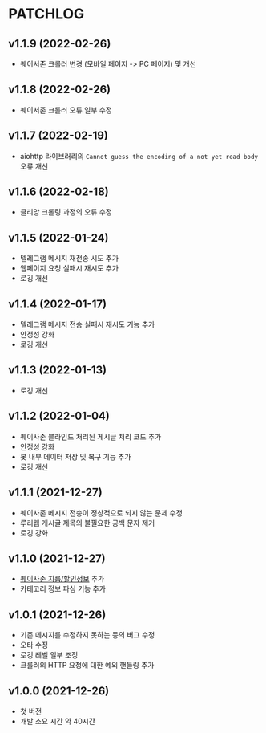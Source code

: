 # PATCHLOG

## v1.1.9 (2022-02-26)
- 퀘이서존 크롤러 변경 (모바일 페이지 -> PC 페이지) 및 개선

## v1.1.8 (2022-02-26)
- 퀘이서존 크롤러 오류 일부 수정

## v1.1.7 (2022-02-19)
- aiohttp 라이브러리의 `Cannot guess the encoding of a not yet read body` 오류 개선

## v1.1.6 (2022-02-18)
- 클리앙 크롤링 과정의 오류 수정

## v1.1.5 (2022-01-24)
- 텔레그램 메시지 재전송 시도 추가
- 웹페이지 요청 실패시 재시도 추가
- 로깅 개선

## v1.1.4 (2022-01-17)
- 텔레그램 메시지 전송 실패시 재시도 기능 추가
- 안정성 강화
- 로깅 개선

## v1.1.3 (2022-01-13)
- 로깅 개선

## v1.1.2 (2022-01-04)
- 퀘이사존 블라인드 처리된 게시글 처리 코드 추가
- 안정성 강화
- 봇 내부 데이터 저장 및 복구 기능 추가
- 로깅 개선

## v1.1.1 (2021-12-27)
- 퀘이사존 메시지 전송이 정상적으로 되지 않는 문제 수정
- 루리웹 게시글 제목의 불필요한 공백 문자 제거
- 로깅 강화

## v1.1.0 (2021-12-27)
- [퀘이사존 지름/할인정보](https://quasarzone.com/bbs/qb_saleinfo) 추가
- 카테고리 정보 파싱 기능 추가

## v1.0.1 (2021-12-26)
- 기존 메시지를 수정하지 못하는 등의 버그 수정
- 오타 수정
- 로깅 레벨 일부 조정
- 크롤러의 HTTP 요청에 대한 예외 핸들링 추가

## v1.0.0 (2021-12-26)
- 첫 버전
- 개발 소요 시간 약 40시간
